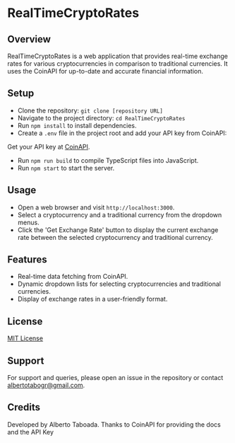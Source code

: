 # RealTimeCryptoRates

## Overview
RealTimeCryptoRates is a web application that provides real-time exchange rates for various cryptocurrencies in comparison to traditional currencies. It uses the CoinAPI for up-to-date and accurate financial information.

## Setup
- Clone the repository: `git clone [repository URL]`
- Navigate to the project directory: `cd RealTimeCryptoRates`
- Run `npm install` to install dependencies.
- Create a `.env` file in the project root and add your API key from CoinAPI:

Get your API key at [CoinAPI](https://www.coinapi.io/).
- Run `npm run build` to compile TypeScript files into JavaScript.
- Run `npm start` to start the server.

## Usage
- Open a web browser and visit `http://localhost:3000`.
- Select a cryptocurrency and a traditional currency from the dropdown menus.
- Click the 'Get Exchange Rate' button to display the current exchange rate between the selected cryptocurrency and traditional currency.

## Features
- Real-time data fetching from CoinAPI.
- Dynamic dropdown lists for selecting cryptocurrencies and traditional currencies.
- Display of exchange rates in a user-friendly format.

## License
[MIT License](LINK_TO_LICENSE)

## Support
For support and queries, please open an issue in the repository or contact albertotabogr@gmail.com.

## Credits
Developed by Alberto Taboada. Thanks to CoinAPI for providing the docs and the API Key

